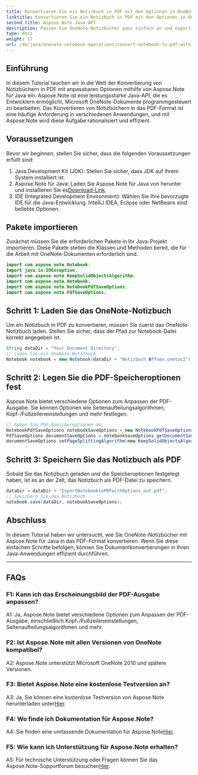 ```yaml
---
title: Konvertieren Sie ein Notizbuch in PDF mit den Optionen in OneNote – Aspose.Note
linktitle: Konvertieren Sie ein Notizbuch in PDF mit den Optionen in OneNote – Aspose.Note
second_title: Aspose.Note Java API
description: Passen Sie OneNote-Notizbücher ganz einfach an und exportieren Sie sie in PDF! Aspose.Note für Java übernimmt die schwere Arbeit. Schritt-für-Schritt-Anleitung inklusive! #OneNote #Java #Aspose
type: docs
weight: 17
url: /de/java/onenote-notebook-operations/convert-notebook-to-pdf-with-options/
---
```

## Einführung

In diesem Tutorial tauchen wir in die Welt der Konvertierung von Notizbüchern in PDF mit anpassbaren Optionen mithilfe von Aspose.Note für Java ein. Aspose.Note ist eine leistungsstarke Java-API, die es Entwicklern ermöglicht, Microsoft OneNote-Dokumente programmgesteuert zu bearbeiten. Das Konvertieren von Notizbüchern in das PDF-Format ist eine häufige Anforderung in verschiedenen Anwendungen, und mit Aspose.Note wird diese Aufgabe rationalisiert und effizient.

## Voraussetzungen

Bevor wir beginnen, stellen Sie sicher, dass die folgenden Voraussetzungen erfüllt sind:

1. Java Development Kit (JDK): Stellen Sie sicher, dass JDK auf Ihrem System installiert ist.
2. Aspose.Note für Java: Laden Sie Aspose.Note für Java von herunter und installieren Sie es[Download-Link](https://releases.aspose.com/note/java/).
3. IDE (Integrated Development Environment): Wählen Sie Ihre bevorzugte IDE für die Java-Entwicklung. IntelliJ IDEA, Eclipse oder NetBeans sind beliebte Optionen.

## Pakete importieren

Zunächst müssen Sie die erforderlichen Pakete in Ihr Java-Projekt importieren. Diese Pakete stellen die Klassen und Methoden bereit, die für die Arbeit mit OneNote-Dokumenten erforderlich sind.

```java
import com.aspose.note.Notebook;
import java.io.IOException;
import com.aspose.note.KeepSolidObjectsAlgorithm;
import com.aspose.note.Notebook;
import com.aspose.note.NotebookPdfSaveOptions;
import com.aspose.note.PdfSaveOptions;
```

## Schritt 1: Laden Sie das OneNote-Notizbuch

Um ein Notizbuch in PDF zu konvertieren, müssen Sie zuerst das OneNote-Notizbuch laden. Stellen Sie sicher, dass der Pfad zur Notebook-Datei korrekt angegeben ist.

```java
String dataDir = "Your Document Directory";
// Laden Sie ein OneNote-Notizbuch
Notebook notebook = new Notebook(dataDir + "Notizbuch �ffnen.onetoc2");
```

## Schritt 2: Legen Sie die PDF-Speicheroptionen fest

Aspose.Note bietet verschiedene Optionen zum Anpassen der PDF-Ausgabe. Sie können Optionen wie Seitenaufteilungsalgorithmen, Kopf-/Fußzeileneinstellungen und mehr festlegen.

```java
// Geben Sie PDF-Speicheroptionen an
NotebookPdfSaveOptions notebookSaveOptions = new NotebookPdfSaveOptions();
PdfSaveOptions documentSaveOptions = notebookSaveOptions.getDocumentSaveOptions();
documentSaveOptions.setPageSplittingAlgorithm(new KeepSolidObjectsAlgorithm());
```

## Schritt 3: Speichern Sie das Notizbuch als PDF

Sobald Sie das Notizbuch geladen und die Speicheroptionen festgelegt haben, ist es an der Zeit, das Notizbuch als PDF-Datei zu speichern.

```java
dataDir = dataDir + "ExportNotebooktoPDFwithOptions_out.pdf";
// Speichern Sie das Notizbuch
notebook.save(dataDir, notebookSaveOptions);
```

## Abschluss

In diesem Tutorial haben wir untersucht, wie Sie OneNote-Notizbücher mit Aspose.Note für Java in das PDF-Format konvertieren. Wenn Sie diese einfachen Schritte befolgen, können Sie Dokumentkonvertierungen in Ihren Java-Anwendungen effizient durchführen.

---

## FAQs

### F1: Kann ich das Erscheinungsbild der PDF-Ausgabe anpassen?

A1: Ja, Aspose.Note bietet verschiedene Optionen zum Anpassen der PDF-Ausgabe, einschließlich Kopf-/Fußzeileneinstellungen, Seitenaufteilungsalgorithmen und mehr.

### F2: Ist Aspose.Note mit allen Versionen von OneNote kompatibel?

A2: Aspose.Note unterstützt Microsoft OneNote 2010 und spätere Versionen.

### F3: Bietet Aspose.Note eine kostenlose Testversion an?

 A3: Ja, Sie können eine kostenlose Testversion von Aspose.Note herunterladen unter[Hier](https://releases.aspose.com/).

### F4: Wo finde ich Dokumentation für Aspose.Note?

 A4: Sie finden eine umfassende Dokumentation für Aspose.Note[Hier](https://reference.aspose.com/note/java/).

### F5: Wie kann ich Unterstützung für Aspose.Note erhalten?

 A5: Für technische Unterstützung oder Fragen können Sie das Aspose.Note-Supportforum besuchen[Hier](https://forum.aspose.com/c/note/28).
